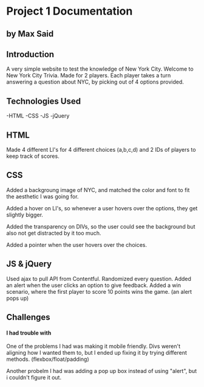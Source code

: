 # Project 1 Documentation

## by Max Said

## Introduction

A very simple website to test the knowledge of New York City. Welcome to New York City Trivia. Made for 2 players. Each player takes a turn answering a question about NYC, by picking out of 4 options provided.

## Technologies Used

-HTML
-CSS
-JS
-jQuery

## HTML

Made 4 different LI's for 4 different choices (a,b,c,d) and 2 IDs of players to keep track of scores.

## CSS

Added a backgroung image of NYC, and matched the color and font to fit the aesthetic I was going for.

Added a hover on LI's, so whenever a user hovers over the options, they get slightly bigger.

Added the transparency on DIVs, so the user could see the background but also not get distracted by it too much.

Added a pointer when the user hovers over the choices.

## JS & jQuery

Used ajax to pull API from Contentful.
Randomized every question.
Added an alert when the user clicks an option to give feedback.
Added a win scenario, where the first player to score 10 points wins the game. (an alert pops up)

## Challenges

#### I had trouble with

One of the problems I had was making it mobile friendly. Divs weren't aligning how I wanted them to, but I ended up fixing it by trying different methods. (flexbox/float/padding)

Another probelm I had was adding a pop up box instead of using "alert", but i couldn't figure it out.
